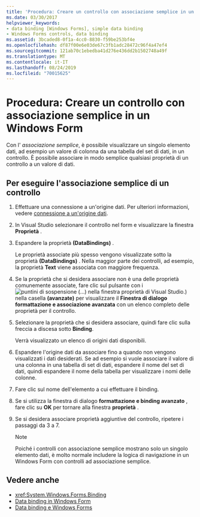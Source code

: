 ```yaml
---
title: 'Procedura: Creare un controllo con associazione semplice in un Windows Form'
ms.date: 03/30/2017
helpviewer_keywords:
- data binding [Windows Forms], simple data binding
- Windows Forms controls, data binding
ms.assetid: 3bcaded8-0f1a-4cc0-8830-f59be253bf4e
ms.openlocfilehash: df87f00e6e03de67c3fb1adc28472c96f4a47ef4
ms.sourcegitcommit: 121ab70c1ebedba41d276e436dd2b1502748a49f
ms.translationtype: MT
ms.contentlocale: it-IT
ms.lasthandoff: 08/24/2019
ms.locfileid: "70015625"
---
```

# <a name="how-to-create-a-simple-bound-control-on-a-windows-form"></a>Procedura: Creare un controllo con associazione semplice in un Windows Form

Con l' *associazione semplice*, è possibile visualizzare un singolo elemento dati, ad esempio un valore di colonna da una tabella del set di dati, in un controllo. È possibile associare in modo semplice qualsiasi proprietà di un controllo a un valore di dati.

## <a name="to-simple-bind-a-control"></a>Per eseguire l'associazione semplice di un controllo

1. Effettuare una connessione a un'origine dati. Per ulteriori informazioni, vedere [connessione a un'origine dati](../data/adonet/connecting-to-a-data-source.md).

2. In Visual Studio selezionare il controllo nel form e visualizzare la finestra **Proprietà** .

3. Espandere la proprietà **(DataBindings)** .

     Le proprietà associate più spesso vengono visualizzate sotto la proprietà **(DataBindings)** . Nella maggior parte dei controlli, ad esempio, la proprietà **Text** viene associata con maggiore frequenza.

4. Se la proprietà che si desidera associare non è una delle proprietà comunemente associate, fare clic sul pulsante con i![puntini di sospensione (...) nella finestra proprietà di Visual Studio.](./media/how-to-create-a-simple-bound-control-on-a-windows-form/visual-studio-ellipsis-button.png)) nella casella **(avanzate)** per visualizzare il  **Finestra di dialogo formattazione e associazione avanzata** con un elenco completo delle proprietà per il controllo.

5. Selezionare la proprietà che si desidera associare, quindi fare clic sulla freccia a discesa sotto **Binding**.

     Verrà visualizzato un elenco di origini dati disponibili.

6. Espandere l'origine dati da associare fino a quando non vengono visualizzati i dati desiderati. Se ad esempio si vuole associare il valore di una colonna in una tabella di set di dati, espandere il nome del set di dati, quindi espandere il nome della tabella per visualizzare i nomi delle colonne.

7. Fare clic sul nome dell'elemento a cui effettuare il binding.

8. Se si utilizza la finestra di dialogo **formattazione e binding avanzato** , fare clic su **OK** per tornare alla finestra **proprietà** .

9. Se si desidera associare proprietà aggiuntive del controllo, ripetere i passaggi da 3 a 7.

    > [!NOTE]
    > Poiché i controlli con associazione semplice mostrano solo un singolo elemento dati, è molto normale includere la logica di navigazione in un Windows Form con controlli ad associazione semplice.

## <a name="see-also"></a>Vedere anche

- <xref:System.Windows.Forms.Binding>
- [Data binding in Windows Form](windows-forms-data-binding.md)
- [Data binding e Windows Forms](data-binding-and-windows-forms.md)
